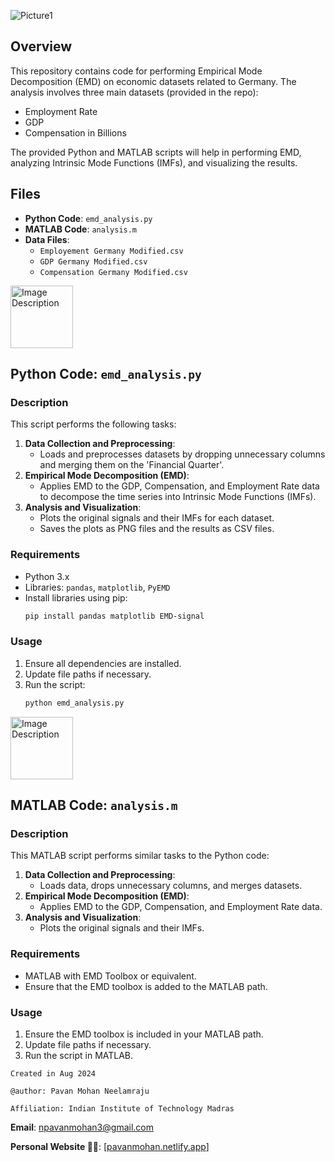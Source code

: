 ![Picture1](https://github.com/user-attachments/assets/7fc42212-6903-41ac-996b-895e09653c2a)

## Overview

This repository contains code for performing Empirical Mode Decomposition (EMD) on economic datasets related to Germany. The analysis involves three main datasets (provided in the repo):
- Employment Rate
- GDP
- Compensation in Billions

The provided Python and MATLAB scripts will help in performing EMD, analyzing Intrinsic Mode Functions (IMFs), and visualizing the results.

## Files

- **Python Code**: `emd_analysis.py`
- **MATLAB Code**: `analysis.m`
- **Data Files**:
  - `Employement Germany Modified.csv`
  - `GDP Germany Modified.csv`
  - `Compensation Germany Modified.csv`

<img src="https://github.com/user-attachments/assets/d0bbce8c-7812-4a52-9f70-2cc44e779d00" alt="Image Description" width="100" />

## Python Code: `emd_analysis.py`

### Description
This script performs the following tasks:
1. **Data Collection and Preprocessing**: 
   - Loads and preprocesses datasets by dropping unnecessary columns and merging them on the 'Financial Quarter'.
2. **Empirical Mode Decomposition (EMD)**: 
   - Applies EMD to the GDP, Compensation, and Employment Rate data to decompose the time series into Intrinsic Mode Functions (IMFs).
3. **Analysis and Visualization**:
   - Plots the original signals and their IMFs for each dataset. 
   - Saves the plots as PNG files and the results as CSV files.

### Requirements
- Python 3.x
- Libraries: `pandas`, `matplotlib`, `PyEMD`
- Install libraries using pip:
  ```sh
  pip install pandas matplotlib EMD-signal
  ```

### Usage
1. Ensure all dependencies are installed.
2. Update file paths if necessary.
3. Run the script:
   ```sh
   python emd_analysis.py
   ```
<img src="https://github.com/user-attachments/assets/17f51656-0151-4819-b111-879b180c8d94" alt="Image Description" width="100" />

## MATLAB Code: `analysis.m`

### Description
This MATLAB script performs similar tasks to the Python code:
1. **Data Collection and Preprocessing**:
   - Loads data, drops unnecessary columns, and merges datasets.
2. **Empirical Mode Decomposition (EMD)**:
   - Applies EMD to the GDP, Compensation, and Employment Rate data.
3. **Analysis and Visualization**:
   - Plots the original signals and their IMFs.

### Requirements
- MATLAB with EMD Toolbox or equivalent.
- Ensure that the EMD toolbox is added to the MATLAB path.

### Usage
1. Ensure the EMD toolbox is included in your MATLAB path.
2. Update file paths if necessary.
3. Run the script in MATLAB.

`Created in Aug 2024`

`@author: Pavan Mohan Neelamraju`

`Affiliation: Indian Institute of Technology Madras`

**Email**: npavanmohan3@gmail.com

**Personal Website 🔴🔵**: [[pavanmohan.netlify.app](https://pavanmohan.netlify.app/)]
